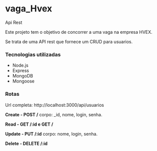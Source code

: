 # vaga_Hvex
Api Rest

Este projeto tem o objetivo de concorrer a uma vaga na empresa HVEX.

Se trata de uma API rest que fornece um CRUD para usuarios.

### Tecnologias utilizadas
* Node.js
* Express
* MongoDB
* Mongoose

### Rotas

Url completa: http://localhost:3000/api/usuarios

**Create - POST /**  corpo: _id, nome, login, senha.

**Read - GET /:id e GET /**

**Update - PUT /:id** corpo: nome, login, senha.

**Delete - DELETE /:id**
